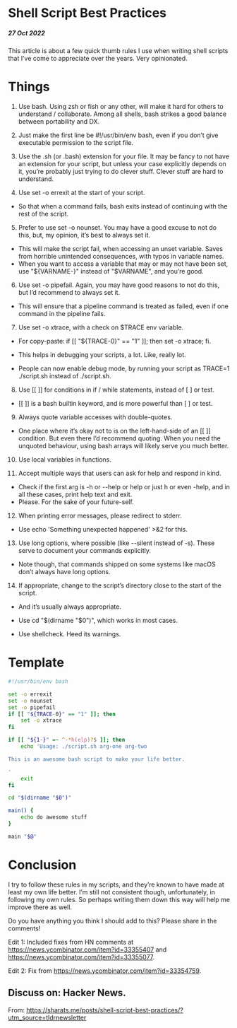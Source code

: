 # Shell Script Best Practices
##### 27 Oct 2022

This article is about a few quick thumb rules I use when writing shell scripts that I’ve come to appreciate over the years. Very opinionated.

# Things

1. Use bash. Using zsh or fish or any other, will make it hard for others to understand / collaborate. Among all shells, bash strikes a good balance between portability and DX.

2. Just make the first line be #!/usr/bin/env bash, even if you don’t give executable permission to the script file.

3. Use the .sh (or .bash) extension for your file. It may be fancy to not have an extension for your script, but unless your case explicitly depends on it, you’re probably just trying to do clever stuff. Clever stuff are hard to understand.

4. Use set -o errexit at the start of your script.

* So that when a command fails, bash exits instead of continuing with the rest of the script.

5. Prefer to use set -o nounset. You may have a good excuse to not do this, but, my opinion, it’s best to always set it.

* This will make the script fail, when accessing an unset variable. Saves from horrible unintended consequences, with typos in variable names.
* When you want to access a variable that may or may not have been set, use "${VARNAME-}" instead of "$VARNAME", and you’re good.

6. Use set -o pipefail. Again, you may have good reasons to not do this, but I’d recommend to always set it.

* This will ensure that a pipeline command is treated as failed, even if one command in the pipeline fails.

7. Use set -o xtrace, with a check on $TRACE env variable.

* For copy-paste: if [[ "${TRACE-0}" == "1" ]]; then set -o xtrace; fi.

* This helps in debugging your scripts, a lot. Like, really lot.

* People can now enable debug mode, by running your script as TRACE=1 ./script.sh instead of ./script.sh.

8. Use [[ ]] for conditions in if / while statements, instead of [ ] or test.

* [[ ]] is a bash builtin keyword, and is more powerful than [ ] or test.

9. Always quote variable accesses with double-quotes.

* One place where it’s okay not to is on the left-hand-side of an [[ ]] condition. But even there I’d recommend quoting.
When you need the unquoted behaviour, using bash arrays will likely serve you much better.

10. Use local variables in functions.

11. Accept multiple ways that users can ask for help and respond in kind.

* Check if the first arg is -h or --help or help or just h or even -help, and in all these cases, print help text and exit.
* Please. For the sake of your future-self.

12. When printing error messages, please redirect to stderr.

* Use echo 'Something unexpected happened' >&2 for this.

13. Use long options, where possible (like --silent instead of -s). These serve to document your commands explicitly.

* Note though, that commands shipped on some systems like macOS don’t always have long options.

14. If appropriate, change to the script’s directory close to the start of the script.

* And it’s usually always appropriate.
* Use cd "$(dirname "$0")", which works in most cases.

* Use shellcheck. Heed its warnings.

# Template

```bash
#!/usr/bin/env bash

set -o errexit
set -o nounset
set -o pipefail
if [[ "${TRACE-0}" == "1" ]]; then
    set -o xtrace
fi

if [[ "${1-}" =~ ^-*h(elp)?$ ]]; then
    echo 'Usage: ./script.sh arg-one arg-two

This is an awesome bash script to make your life better.

'
    exit
fi

cd "$(dirname "$0")"

main() {
    echo do awesome stuff
}

main "$@"
```

# Conclusion

I try to follow these rules in my scripts, and they’re known to have made at least my own life better. I’m still not consistent though, unfortunately, in following my own rules. So perhaps writing them down this way will help me improve there as well.

Do you have anything you think I should add to this? Please share in the comments!

Edit 1: Included fixes from HN comments at https://news.ycombinator.com/item?id=33355407 and https://news.ycombinator.com/item?id=33355077.

Edit 2: Fix from https://news.ycombinator.com/item?id=33354759.

Discuss on: Hacker News.
---
From: https://sharats.me/posts/shell-script-best-practices/?utm_source=tldrnewsletter

